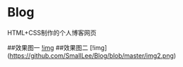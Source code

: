 # Blog
HTML+CSS制作的个人博客网页

##效果图一
[!img](https://github.com/SmallLee/Blog/blob/master/img1.png)
##效果图二
[!img] (https://github.com/SmallLee/Blog/blob/master/img2.png)
